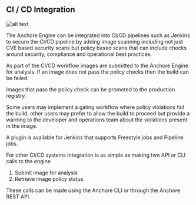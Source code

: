 ## CI / CD Integration

![alt text](https://s3.amazonaws.com/cdn.freshdesk.com/data/helpdesk/attachments/production/36001121625/original/D0Rk7kpRbGsCvh2wr8wWRhDm4IKOssi6zA?1518795043)

The Anchore Engine can be integrated into CI/CD pipelines such as Jenkins to secure the CI/CD pipeline by adding image scanning including not just CVE based security scans but policy based scans that can include checks around security, compliance and operational best practices.

As part of the CI/CD workflow images are submitted to the Anchore Engine for analysis. If an image does not pass the policy checks then the build can be failed.

Images that pass the policy check can be promoted to the production registry.

Some users may implement a gating workflow where policy violations fail the build, other users may prefer to allow the build to proceed but provide a warning to the developer and operations team about the violations present in the image.

A plugin is available for Jenkins that supports Freestyle jobs and Pipeline jobs.

For other CI/CD systems Integration is as simple as making two API or CLI calls to the engine

1. Submit image for analysis  
2. Retrieve image policy status.

These calls can be made using the Anchore CLI or through the Anchore REST API.
